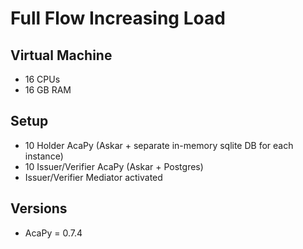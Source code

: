 # Full Flow Increasing Load

## Virtual Machine
- 16 CPUs
- 16 GB RAM

## Setup
- 10 Holder AcaPy (Askar + separate in-memory sqlite DB for each instance)
- 10 Issuer/Verifier AcaPy (Askar + Postgres)
- Issuer/Verifier Mediator activated

## Versions
- AcaPy = 0.7.4
